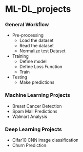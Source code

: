# ML-DL_projects  

### General Workflow
* Pre-processing
  * Load the dataset
  * Read the dataset
  * Normalize test Dataset
* Training
  * Define model
  * Define Loss Function
  * Train
* Testing
  * Make predictions  
  
   
### Machine Learning Projects  
  * Breast Cancer Detection
  * Spam Mail Predictions  
  * Walmart Analysis
  


### Deep Learning Projects
  * Cifar10 CNN image classification
  * Churn Prediction
